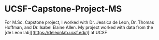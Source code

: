 # UCSF-Capstone-Project-MS

For M.Sc. Capstone project, I worked with Dr. Jessica de Leon, Dr. Thomas Hoffman, and Dr. Isabel Elaine Allen. My project worked with data from the [de Leon lab][(https://deleonlab.ucsf.edu)] at UCSF 
